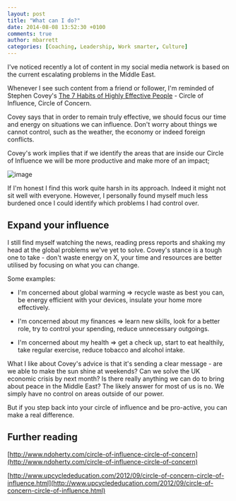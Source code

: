 ```yaml
---
layout: post
title: "What can I do?"
date: 2014-08-08 13:52:30 +0100
comments: true
author: mbarrett
categories: [Coaching, Leadership, Work smarter, Culture]
---
```


I've noticed recently a lot of content in my social media network is based on the current escalating problems in the Middle East.

Whenever I see such content from a friend or follower, I'm reminded of Stephen Covey's [The 7 Habits of Highly Effective People](http://www.amazon.co.uk/gp/product/B00GOZV3TM/ref=as_li_tl?ie=UTF8&camp=1634&creative=19450&creativeASIN=B00GOZV3TM&linkCode=as2&tag=helenpieli-21&linkId=RTIUTRBYIE6APBJA) - Circle of Influence, Circle of Concern.

Covey says that in order to remain truly effective, we should focus our time and energy on situations we can influence. Don't worry about things we cannot control, such as the weather, the economy or indeed foreign conflicts. 

Covey's work implies that if we identify the areas that are inside our Circle of Influence we will be more productive and make more of an impact;

![image](http://www.chowamigo.co.uk/images/what_can_i_do.png)

If I'm honest I find this work quite harsh in its approach. Indeed it might not sit well with everyone. However, I personally found myself much less burdened once I could identify which problems I had control over. 

## Expand your influence ##

I still find myself watching the news, reading press reports and shaking my head at the global problems we've yet to solve. Covey's stance is a tough one to take - don't waste energy on X, your time and resources are better utilised by focusing on what you can change. 

Some examples:

* I'm concerned about global warming => recycle waste as best you can, be energy efficient with your devices, insulate your home more effectively.

* I'm concerned about my finances => learn new skills, look for a better role, try to control your spending, reduce unnecessary outgoings.

* I'm concerned about my health => get a check up, start to eat healthily, take regular exercise, reduce tobacco and alcohol intake.

What I like about Covey's advice is that it's sending a clear message - are we able to make the sun shine at weekends? Can we solve the UK economic crisis by next month? Is there really anything we can do to bring about peace in the Middle East? The likely answer for most of us is no. We  simply have no control on areas outside of our power.

But if you step back into your circle of influence and be pro-active, you can make a real difference.

## Further reading

[http://www.ndoherty.com/circle-of-influence-circle-of-concern](http://www.ndoherty.com/circle-of-influence-circle-of-concern)

[http://www.upcyclededucation.com/2012/09/circle-of-concern-circle-of-influence.html](http://www.upcyclededucation.com/2012/09/circle-of-concern-circle-of-influence.html)